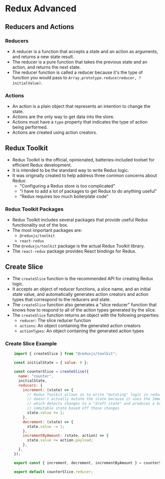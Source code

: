 # Redux Advanced

## Reducers and Actions

### Reducers

- A reducer is a function that accepts a state and an action as arguments, and returns a new state result.
- The reducer is a pure function that takes the previous state and an action, and returns the next state.
- The reducer function is called a reducer because it's the type of function you would pass to `Array.prototype.reduce(reducer, ?initialValue)`.

### Actions

- An action is a plain object that represents an intention to change the state.
- Actions are the only way to get data into the store.
- Actions must have a `type` property that indicates the type of action being performed.
- Actions are created using action creators.

## Redux Toolkit

- Redux Toolkit is the official, opinionated, batteries-included toolset for efficient Redux development.
- It is intended to be the standard way to write Redux logic.
- It was originally created to help address three common concerns about Redux:
  - "Configuring a Redux store is too complicated"
  - "I have to add a lot of packages to get Redux to do anything useful"
  - "Redux requires too much boilerplate code"

### Redux Toolkit Packages

- Redux Toolkit includes several packages that provide useful Redux functionality out of the box.
- The most important packages are:
  - `@reduxjs/toolkit`
  - `react-redux`
- The `@reduxjs/toolkit` package is the actual Redux Toolkit library.
- The `react-redux` package provides React bindings for Redux.


## Create Slice

- The `createSlice` function is the recommended API for creating Redux logic.
- It accepts an object of reducer functions, a slice name, and an initial state value, and automatically generates action creators and action types that correspond to the reducers and state.
- The `createSlice` function also generates a "slice reducer" function that knows how to respond to all of the action types generated by the slice.
- The `createSlice` function returns an object with the following properties:
  - `reducer`: The slice reducer function
  - `actions`: An object containing the generated action creators
  - `actionTypes`: An object containing the generated action types

### Create Slice Example
    
```js
    import { createSlice } from "@reduxjs/toolkit";

    const initialState = { value: 0 };

    const counterSlice = createSlice({
      name: "counter",
      initialState,
      reducers: {
        increment: (state) => {
          // Redux Toolkit allows us to write "mutating" logic in reducers. It
          // doesn't actually mutate the state because it uses the Immer library,
          // which detects changes to a "draft state" and produces a brand new
          // immutable state based off those changes
          state.value += 1;
        },
        decrement: (state) => {
          state.value -= 1;
        },
        incrementByAmount: (state, action) => {
          state.value += action.payload;
        },
      },
    });

    export const { increment, decrement, incrementByAmount } = counterSlice.actions;

    export default counterSlice.reducer;
```
